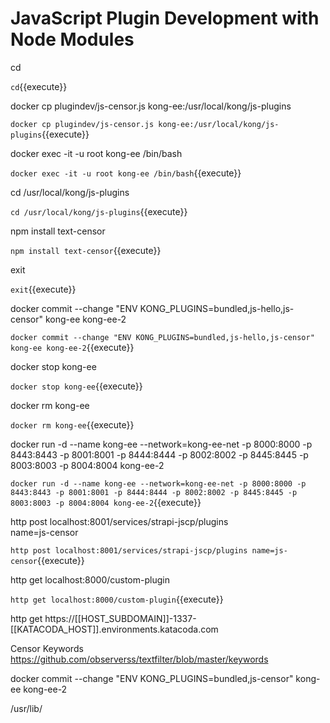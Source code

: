 # JavaScript Plugin Development with Node Modules

cd

`cd`{{execute}}

docker cp plugindev/js-censor.js kong-ee:/usr/local/kong/js-plugins

`docker cp plugindev/js-censor.js kong-ee:/usr/local/kong/js-plugins`{{execute}}

docker exec -it -u root kong-ee /bin/bash

`docker exec -it -u root kong-ee /bin/bash`{{execute}}

cd /usr/local/kong/js-plugins

`cd /usr/local/kong/js-plugins`{{execute}}

npm install text-censor

`npm install text-censor`{{execute}}

exit

`exit`{{execute}}

docker commit --change "ENV KONG_PLUGINS=bundled,js-hello,js-censor" kong-ee kong-ee-2

`docker commit --change "ENV KONG_PLUGINS=bundled,js-hello,js-censor" kong-ee kong-ee-2`{{execute}}

docker stop kong-ee

`docker stop kong-ee`{{execute}}

docker rm kong-ee

`docker rm kong-ee`{{execute}}

docker run -d --name kong-ee --network=kong-ee-net -p 8000:8000 -p 8443:8443 -p 8001:8001 -p 8444:8444 -p 8002:8002 -p 8445:8445 -p 8003:8003 -p 8004:8004 kong-ee-2

`docker run -d --name kong-ee --network=kong-ee-net -p 8000:8000 -p 8443:8443 -p 8001:8001 -p 8444:8444 -p 8002:8002 -p 8445:8445 -p 8003:8003 -p 8004:8004 kong-ee-2`{{execute}}

http post localhost:8001/services/strapi-jscp/plugins \
name=js-censor

`http post localhost:8001/services/strapi-jscp/plugins name=js-censor`{{execute}}

http get localhost:8000/custom-plugin

`http get localhost:8000/custom-plugin`{{execute}}

http get https://[[HOST_SUBDOMAIN]]-1337-[[KATACODA_HOST]].environments.katacoda.com

Censor Keywords
https://github.com/observerss/textfilter/blob/master/keywords

docker commit --change "ENV KONG_PLUGINS=bundled,js-censor" kong-ee kong-ee-2

/usr/lib/